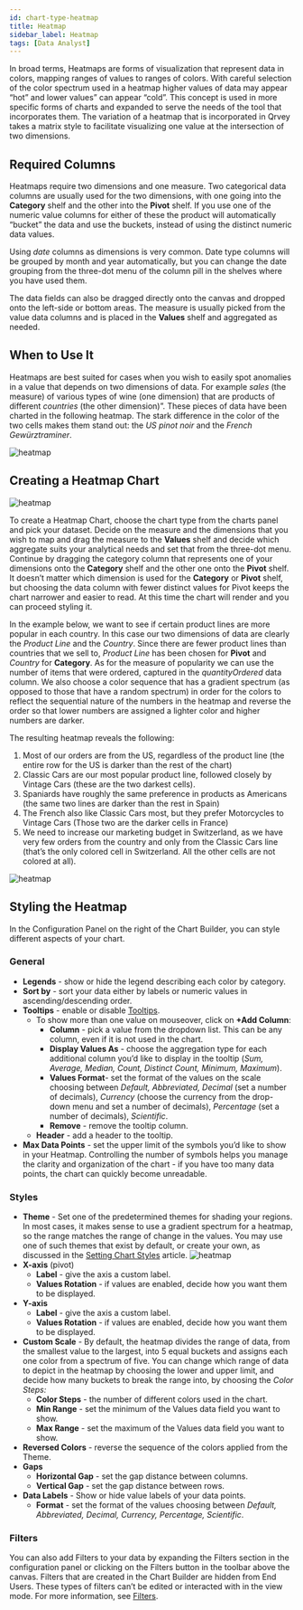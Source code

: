 ```yaml
---
id: chart-type-heatmap
title: Heatmap
sidebar_label: Heatmap
tags: [Data Analyst]
---
```


<div style={{textAlign: "justify"}}>

In broad terms, Heatmaps are forms of visualization that represent data in colors, mapping ranges of values to ranges of colors. With careful selection of the color spectrum used in a heatmap higher values of data may appear “hot” and lower values” can appear “cold”. This concept is used in more specific forms of charts and expanded to serve the needs of the tool that incorporates them. The variation of a heatmap that is incorporated in Qrvey takes a matrix style to facilitate visualizing one value at the intersection of two dimensions.

## Required Columns
Heatmaps require two dimensions and one measure. 
Two categorical data columns are usually used for the two dimensions, with one going into the **Category** shelf and the other into the **Pivot** shelf. If you use one of the numeric value columns for either of these the product will automatically “bucket” the data and use the buckets, instead of using the distinct numeric data values. 

Using *date* columns as dimensions is very common. Date type columns will be grouped by month and year automatically, but you can change the date grouping from the three-dot menu of the column pill in the shelves where you have used them. 

The data fields can also be dragged directly onto the canvas and dropped onto the left-side or bottom areas.
The measure is usually picked from the value data columns and is placed in the **Values** shelf and aggregated as needed. 

## When to Use It
Heatmaps are best suited for cases when you wish to easily spot anomalies in a value that depends on two dimensions of data. For example *sales* (the measure) of various types of wine (one dimension) that are products of different *countries* (the other dimension)”. 
These pieces of data have been charted in the following heatmap. The stark difference in the color of the two cells makes them stand out: the *US pinot noir* and the *French Gewürztraminer*. 

![heatmap](https://s3.amazonaws.com/cdn.qrvey.com/documentation_assets/ui-docs/dataviews/chart-types-all/Heatmap/heatmap.png#thumbnail)


## Creating a Heatmap Chart

![heatmap](https://s3.amazonaws.com/cdn.qrvey.com/documentation_assets/ui-docs/dataviews/chart-types-all/Heatmap/create1.png#thumbnail-40)

To create a Heatmap Chart, choose the chart type from the charts panel and pick your dataset. Decide on the measure and the dimensions that you wish to map and drag the measure to the **Values** shelf and decide which aggregate suits your analytical needs and set that from the three-dot menu. Continue by dragging the category column that represents one of your dimensions onto the **Category** shelf and the other one onto the **Pivot** shelf. It doesn’t matter which dimension is used for the **Category** or **Pivot** shelf, but choosing the data column with fewer distinct values for Pivot keeps the chart narrower and easier to read. At this time the chart will render and you can proceed styling it.

In the example below, we want to see if certain product lines are more popular in each country. In this case our two dimensions of data are clearly the *Product Line* and the *Country*. Since there are fewer product lines than countries that we sell to, *Product Line* has been chosen for **Pivot** and *Country* for **Category**. As for the measure of popularity we can use the number of items that were ordered, captured in the *quantityOrdered* data column. We also choose a color sequence that has a gradient spectrum (as opposed to those that have a random spectrum) in order for the colors to reflect the sequential nature of the numbers in the heatmap and reverse the order so that lower numbers are assigned a lighter color and higher numbers are darker. 

The resulting heatmap reveals the following:
1. Most of our orders are from the US, regardless of the product line (the entire row for the US is darker than the rest of the chart)
2. Classic Cars are our most popular product line, followed closely by Vintage Cars (these are the two darkest cells).
3. Spaniards have roughly the same preference in products as Americans (the same two lines are darker than the rest in Spain)
4. The French also like Classic Cars most, but they prefer Motorcycles to Vintage Cars (Those two are the darker cells in France)
5. We need to increase our marketing budget in Switzerland, as we have very few orders from the country and only from the Classic Cars line (that’s the only colored cell in Switzerland. All the other cells are not colored at all).

![heatmap](https://s3.amazonaws.com/cdn.qrvey.com/documentation_assets/ui-docs/dataviews/chart-types-all/Heatmap/create2.png#thumbnail)


## Styling the Heatmap 
In the Configuration Panel on the right of the Chart Builder, you can style different aspects of your chart.

### General
* **Legends**  - show or hide the legend describing each color by category.
* **Sort by** - sort your data either by labels or numeric values in ascending/descending order.
* **Tooltips** - enable or disable [Tooltips](../tooltips.md).
  * To show more than one value on mouseover, click on **+Add Column**:
      * **Column** - pick a value from the dropdown list. This can be any column, even if it is not used in the chart.
      * **Display Values As** - choose the aggregation type for each additional column you’d like to display in the tooltip (*Sum, Average, Median, Count, Distinct Count, Minimum, Maximum*).
      * **Values Format**- set the format of the values on the scale choosing between *Default, Abbreviated, Decimal* (set a number of decimals), *Currency* (choose the currency from the drop-down menu and set a number of decimals), *Percentage* (set a number of decimals), *Scientific*.
      * **Remove** - remove the tooltip column.
  * **Header** - add a header to the tooltip.
* **Max Data Points** - set the upper limit of the symbols you’d like to show in your Heatmap. Controlling the number of symbols helps you manage the clarity and organization of the chart - if you have too many data points, the chart can quickly become unreadable.

### Styles
* **Theme** - Set one of the predetermined themes for shading your regions. In most cases, it makes sense to use a gradient spectrum for a heatmap, so the range matches the range of change in the values. You may use one of such themes that exist by default, or create your own, as discussed in the [Setting Chart Styles](../../dataviews/chart-builder/chart-configuration/styles.md) article.
![heatmap](https://s3.amazonaws.com/cdn.qrvey.com/documentation_assets/ui-docs/dataviews/chart-types-all/Heatmap/style.png#thumbnail-40)
* **X-axis** (pivot)
  * **Label** - give the axis a custom label.
  * **Values Rotation** - if values are enabled, decide how you want them to be displayed.
* **Y-axis**
  * **Label** - give the axis a custom label.
  * **Values Rotation** - if values are enabled, decide how you want them to be displayed.
* **Custom Scale** - By default, the heatmap divides the range of data, from the smallest value to the largest, into 5 equal buckets and assigns each one color from a spectrum of five. You can change which range of data to depict in the heatmap by choosing the lower and upper limit, and decide how many buckets to break the range into, by choosing the *Color Steps:*
  * **Color Steps** - the number of different colors used in the chart.
  * **Min Range** - set the minimum of the Values data field you want to show.
  * **Max Range** - set the maximum of the Values data field you want to show.
* **Reversed Colors** - reverse the sequence of the colors applied from the Theme.
* **Gaps** 
  * **Horizontal Gap** - set the gap distance between columns.
  * **Vertical Gap** - set the gap distance between rows.
* **Data Labels** - Show or hide value labels of your data points.
  * **Format** - set the format of the values choosing between *Default, Abbreviated, Decimal, Currency, Percentage, Scientific*.

### Filters
You can also add Filters to your data by expanding the Filters section in the configuration panel or clicking on the Filters button in the toolbar above the canvas. 
Filters that are created in the Chart Builder are hidden from End Users. These types of filters can’t be edited or interacted with in the view mode. For more information, see [Filters](../configure-charts/chart-filters.md).




</div>